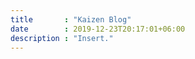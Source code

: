 ```yaml
---
title       : "Kaizen Blog"
date        : 2019-12-23T20:17:01+06:00
description : "Insert."
---
```


